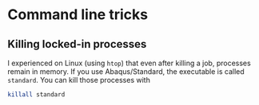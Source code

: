 # Command line tricks





## Killing locked-in processes

I experienced on Linux (using `htop`) that even after killing a job, processes remain in memory. If you use Abaqus/Standard, the executable is called `standard`. You can kill those processes with
```bash
killall standard
```

